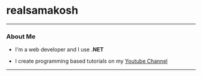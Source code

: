 # realsamakosh
---
### About Me

- I'm a web developer and I use **.NET**

- I create programming based tutorials on my [Youtube Channel](https://www.youtube.com/c/samakosh)

---
